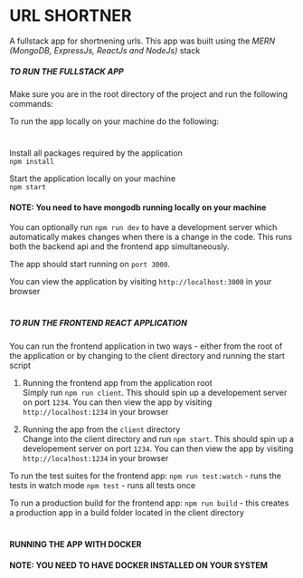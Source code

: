 # URL SHORTNER

A fullstack app for shortnening urls. This app was built using the _MERN (MongoDB, ExpressJs, ReactJs and NodeJs)_ stack

##### TO RUN THE FULLSTACK APP

Make sure you are in the root directory of the project and run the following commands:

To run the app locally on your machine do the following:

#

Install all packages required by the application<br>
`npm install`

Start the application locally on your machine<br>
`npm start`

#### NOTE: You need to have mongodb running locally on your machine

You can optionally run `npm run dev` to have a development server which automatically makes changes when there is a change in the code. This runs both the backend api and the frontend app simultaneously.

The app should start running on `port 3000`. <br>

You can view the application by visiting `http://localhost:3000` in your browser

#

##### TO RUN THE FRONTEND REACT APPLICATION

You can run the frontend application in two ways - either from the root of the application or by changing to the client directory and running the start script

1. Running the frontend app from the application root<br>
   Simply run `npm run client`. This should spin up a developement server on port `1234`. You can then view the app by visiting `http://localhost:1234` in your browser

2. Running the app from the `client` directory<br>
   Change into the client directory and run `npm start`. This should spin up a developement server on port `1234`. You can then view the app by visiting `http://localhost:1234` in your browser

To run the test suites for the frontend app:
`npm run test:watch` - runs the tests in watch mode
`npm test` - runs all tests once

To run a production build for the frontend app:
`npm run build` - this creates a production app in a build folder located in the client directory

#

#### RUNNING THE APP WITH DOCKER

#### NOTE: YOU NEED TO HAVE DOCKER INSTALLED ON YOUR SYSTEM
